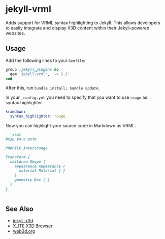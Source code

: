 # jekyll-vrml

Adds support for VRML syntax highlighting to Jekyll. This allows developers to easily integrate and display X3D content within their Jekyll-powered websites.

## Usage

Add the following lines to your `Gemfile`:

```ruby
group :jekyll_plugins do
  gem 'jekyll-vrml', '~> 2.2'
end
```

After this, run `bundle install; bundle update`.

In your `_config.yml` you need to specify that you want to use `rouge` as syntax highlighter.

```yml
kramdown:
  syntax_highlighter: rouge
```

Now you can highlight your source code in Markdown as VRML:

``````md
```vrml
#X3D V4.0 utf8

PROFILE Interchange

Transform {
  children Shape {
    appearance Appearance {
      material Material { }
    }
    geometry Box { }
  }
}
```
``````

## See Also

* [jekyll-x3d](https://github.com/create3000/jekyll-x3d)
* [X_ITE X3D Browser](https://create3000.github.io/x_ite/)
* [web3d.org](https://www.web3d.org)
